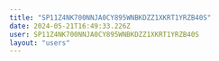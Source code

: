 ```yaml
---
title: "SP11Z4NK700NNJA0CY895WNBKDZZ1XKRT1YRZB40S"
date: 2024-05-21T16:49:33.226Z
user: SP11Z4NK700NNJA0CY895WNBKDZZ1XKRT1YRZB40S
layout: "users"
---
```

    